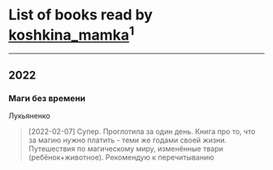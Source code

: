 # List of books read by [koshkina_mamka](https://www.facebook.com/profile.php?id=300774210513744)<sup>1</sup>
---

## 2022

### Маги без времени
Лукьяненко
> [2022-02-07] Супер. Проглотила за один день. Книга про то, что за магию нужно платить - теми же годами своей жизни. Путешествия по магическому миру, изменённые твари (ребёнок+животное). Рекомендую к перечитыванию




